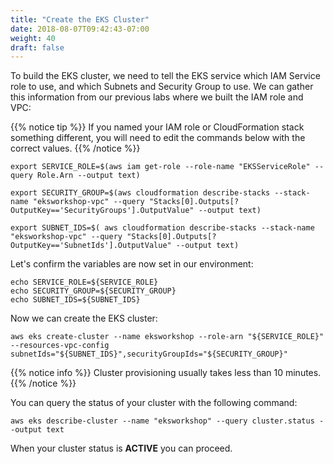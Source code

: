 ```yaml
---
title: "Create the EKS Cluster"
date: 2018-08-07T09:42:43-07:00
weight: 40
draft: false
---
```


To build the EKS cluster, we need to tell the EKS service which IAM Service role
to use, and which Subnets and Security Group to use. We can gather this information
from our previous labs where we built the IAM role and VPC:

{{% notice tip %}}
If you named your IAM role or CloudFormation stack something different, you will need to edit the commands below with the correct values.
{{% /notice %}}
```
export SERVICE_ROLE=$(aws iam get-role --role-name "EKSServiceRole" --query Role.Arn --output text)

export SECURITY_GROUP=$(aws cloudformation describe-stacks --stack-name "eksworkshop-vpc" --query "Stacks[0].Outputs[?OutputKey=='SecurityGroups'].OutputValue" --output text)

export SUBNET_IDS=$( aws cloudformation describe-stacks --stack-name "eksworkshop-vpc" --query "Stacks[0].Outputs[?OutputKey=='SubnetIds'].OutputValue" --output text)
```

Let's confirm the variables are now set in our environment:
```
echo SERVICE_ROLE=${SERVICE_ROLE}
echo SECURITY_GROUP=${SECURITY_GROUP}
echo SUBNET_IDS=${SUBNET_IDS}
```

Now we can create the EKS cluster:
```
aws eks create-cluster --name eksworkshop --role-arn "${SERVICE_ROLE}" --resources-vpc-config subnetIds="${SUBNET_IDS}",securityGroupIds="${SECURITY_GROUP}"
```
{{% notice info %}}
Cluster provisioning usually takes less than 10 minutes.
{{% /notice %}}

You can query the status of your cluster with the following command:
```
aws eks describe-cluster --name "eksworkshop" --query cluster.status --output text
```

When your cluster status is **ACTIVE** you can proceed.
